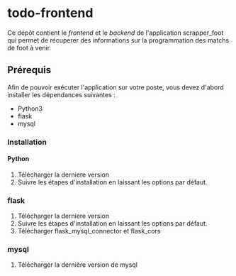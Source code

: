 # todo-frontend

Ce dépôt contient le _frontend_ et le _backend_ de l'application scrapper_foot qui permet de récuperer des informations sur la programmation des matchs de foot à venir.

## Prérequis

Afin de pouvoir exécuter l'application sur votre poste, vous devez d'abord installer les dépendances suivantes :

- Python3
- flask
- mysql

### Installation

#### Python

1. Télécharger la derniere version
2. Suivre les étapes d'installation en laissant les options par défaut.

### flask

1. Télécharger la derniere version
2. Suivre les étapes d'installation en laissant les options par défaut.
3. Télécharger flask_mysql_connector et flask_cors

### mysql

1. Télécharger la dernière version de mysql
